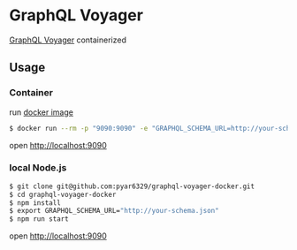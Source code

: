 # GraphQL Voyager

[GraphQL Voyager](https://github.com/APIs-guru/graphql-voyager) containerized

## Usage

### Container

run [docker image](https://hub.docker.com/r/pyar6329/graphql-voyager/)

```bash
$ docker run --rm -p "9090:9090" -e "GRAPHQL_SCHEMA_URL=http://your-schema.json" pyar6329/graphql-voyager:latest
```

open [http://localhost:9090](http://localhost:9090)

### local Node.js

```bash
$ git clone git@github.com:pyar6329/graphql-voyager-docker.git
$ cd graphql-voyager-docker
$ npm install
$ export GRAPHQL_SCHEMA_URL="http://your-schema.json"
$ npm run start
```

open [http://localhost:9090](http://localhost:9090)
